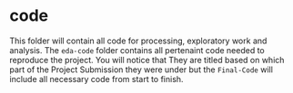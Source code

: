 # code

This folder will contain all code for processing, exploratory work and analysis. The `eda-code` folder contains all pertenaint code needed to reproduce the project. You will notice that They are titled based on which part of the Project Submission they were under but the `Final-Code` will include all necessary code from start to finish.
